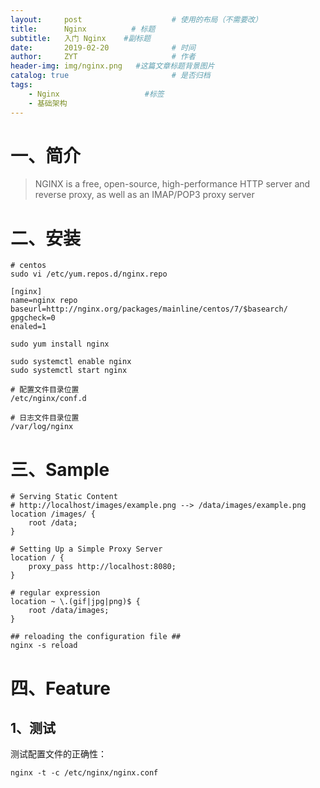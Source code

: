 ```yaml
---
layout:     post                    # 使用的布局（不需要改）
title:      Nginx          # 标题 
subtitle:   入门 Nginx    #副标题
date:       2019-02-20              # 时间
author:     ZYT                     # 作者
header-img: img/nginx.png   #这篇文章标题背景图片
catalog: true                       # 是否归档
tags:
    - Nginx                   #标签
    - 基础架构
---
```


# 一、简介

> NGINX is a free, open-source, high-performance HTTP server and reverse proxy, as well as an IMAP/POP3 proxy server

# 二、安装

```
# centos
sudo vi /etc/yum.repos.d/nginx.repo

[nginx]
name=nginx repo
baseurl=http://nginx.org/packages/mainline/centos/7/$basearch/
gpgcheck=0
enaled=1

sudo yum install nginx

sudo systemctl enable nginx
sudo systemctl start nginx
```

```
# 配置文件目录位置
/etc/nginx/conf.d

# 日志文件目录位置
/var/log/nginx
```

# 三、Sample

```
# Serving Static Content
# http://localhost/images/example.png --> /data/images/example.png
location /images/ {
    root /data;
}

# Setting Up a Simple Proxy Server
location / {
    proxy_pass http://localhost:8080;
}

# regular expression
location ~ \.(gif|jpg|png)$ {
    root /data/images;
}

## reloading the configuration file ##
nginx -s reload
```

# 四、Feature

## 1、测试

测试配置文件的正确性：

```
nginx -t -c /etc/nginx/nginx.conf
```
